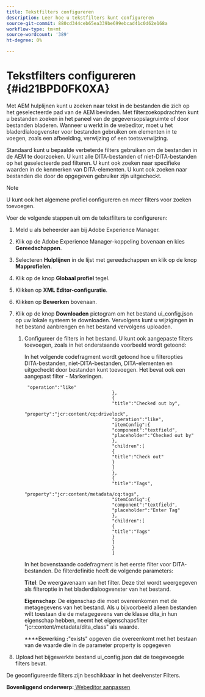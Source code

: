 ```yaml
---
title: Tekstfilters configureren
description: Leer hoe u tekstfilters kunt configureren
source-git-commit: 880cd344ceb65ea339be699ebcad41c0d62e168a
workflow-type: tm+mt
source-wordcount: '389'
ht-degree: 0%

---
```


# Tekstfilters configureren {#id21BPD0FK0XA}

Met AEM hulplijnen kunt u zoeken naar tekst in de bestanden die zich op het geselecteerde pad van de AEM bevinden. Met filterzoekopdrachten kunt u bestanden zoeken in het paneel van de gegevensopslagruimte of door bestanden bladeren. Wanneer u werkt in de webeditor, moet u het bladerdialoogvenster voor bestanden gebruiken om elementen in te voegen, zoals een afbeelding, verwijzing of een toetsverwijzing.

Standaard kunt u bepaalde verbeterde filters gebruiken om de bestanden in de AEM te doorzoeken. U kunt alle DITA-bestanden of niet-DITA-bestanden op het geselecteerde pad filteren. U kunt ook zoeken naar specifieke waarden in de kenmerken van DITA-elementen. U kunt ook zoeken naar bestanden die door de opgegeven gebruiker zijn uitgecheckt.

>[!NOTE]
>
> U kunt ook het algemene profiel configureren en meer filters voor zoeken toevoegen.

Voer de volgende stappen uit om de tekstfilters te configureren:

1. Meld u als beheerder aan bij Adobe Experience Manager.
1. Klik op de Adobe Experience Manager-koppeling bovenaan en kies **Gereedschappen**.
1. Selecteren **Hulplijnen** in de lijst met gereedschappen en klik op de knop **Mapprofielen**.
1. Klik op de knop **Globaal profiel** tegel.
1. Klikken op **XML Editor-configuratie**.
1. Klikken op **Bewerken** bovenaan.
1. Klik op de knop **Downloaden** pictogram om het bestand ui\_config.json op uw lokale systeem te downloaden. Vervolgens kunt u wijzigingen in het bestand aanbrengen en het bestand vervolgens uploaden.
   1. Configureer de filters in het bestand. U kunt ook aangepaste filters toevoegen, zoals in het onderstaande voorbeeld wordt getoond:

      In het volgende codefragment wordt getoond hoe u filteropties DITA-bestanden, niet-DITA-bestanden, DITA-elementen en uitgecheckt door bestanden kunt toevoegen. Het bevat ook een aangepast filter - Markeringen.

      ```
       "operation":"like"
                                      },
                                      {
                                      "title":"Checked out by",
                                      "property":"jcr:content/cq:drivelock",
                                      "operation":"like",
                                      "itemConfig":{
                                      "component":"textfield",
                                      "placeholder":"Checked out by"
                                      },
                                      "children":[
                                      {
                                      "title":"Check out"
                                      }
                                      ]
                                      },
                                      {
                                      "title":"Tags",
                                      "property":"jcr:content/metadata/cq:tags",
                                      "itemConfig":{
                                      "component":"textfield",
                                      "placeholder":"Enter Tag"
                                      },
                                      "children":[
                                      {
                                      "title":"Tags"
                                      }
                                      ]
                                      }
                                      ]
      ```

      In het bovenstaande codefragment is het eerste filter voor DITA-bestanden. De filterdefinitie heeft de volgende parameters:

      ****Titel****: De weergavenaam van het filter. Deze titel wordt weergegeven als filteroptie in het bladerdialoogvenster van het bestand.

      ****Eigenschap****: De eigenschap die moet overeenkomen met de metagegevens van het bestand. Als u bijvoorbeeld alleen bestanden wilt toestaan die de metagegevens van de klasse dita\_in hun eigenschap hebben, neemt het eigenschapsfilter &quot;jcr:content/metadata/dita\_class&quot; als waarde.

      ****Bewerking **:**&quot;exists&quot; opgeven die overeenkomt met het bestaan van de waarde die in de parameter property is opgegeven

1. Upload het bijgewerkte bestand ui\_config.json dat de toegevoegde filters bevat.

De geconfigureerde filters zijn beschikbaar in het deelvenster Filters.

**Bovenliggend onderwerp:**[ Webeditor aanpassen](conf-web-editor.md)
